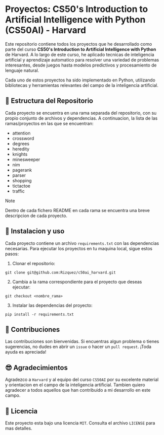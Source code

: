 # Proyectos: CS50's Introduction to Artificial Intelligence with Python (CS50AI) - Harvard

Este repositorio contiene todos los proyectos que he desarrollado como parte del curso __CS50's Introduction to Artificial Intelligence with Python__ de Harvard. A lo largo de este curso, he aplicado tecnicas de inteligencia artificial y aprendizaje automatico para resolver una variedad de problemas interesantes, desde juegos hasta modelos predictivos y procesamiento de lenguaje natural.

Cada uno de estos proyectos ha sido implementado en Python, utilizando bibliotecas y herramientas relevantes del campo de la inteligencia artificial.

## 📂 Estructura del Repositorio
Cada proyecto se encuentra en una rama separada del repositorio, con su propio conjunto de archivos y dependencias. A continuacion, la lista de las ramas/proyectos en las que se encuentran:

- attention
- crossword
- degrees
- heredity
- knights
- minesweeper
- nim
- pagerank
- parser
- shopping
- tictactoe
- traffic

> [!NOTE]
> Dentro de cada fichero README en cada rama se encuentra una breve descripcion de cada proyecto.

## 🧾 Instalacion y uso
Cada proyecto contiene un archivo `requirements.txt` con las dependencias necesarias. Para ejecutar los proyectos en tu maquina local, sigue estos pasos:

1. Clonar el repositorio:
```
git clone git@github.com:Rizquez/c50ai_harvard.git
```
2. Cambia a la rama correspondiente para el proyecto que deseas ejecutar:
```
git checkout <nombre_rama>
```
3. Instalar las dependencias del proyecto:
```
pip install -r requirements.txt
```

## 📝 Contribuciones
Las contribuciones son bienvenidas. Si encuentras algun problema o tienes sugerencias, no dudes en abrir un `issue` o hacer un `pull request`. ¡Toda ayuda es apreciada!

## 😎 Agradecimientos
Agradezco a `Harvard` y al equipo del curso `CS50AI` por su excelente material y orientacion en el campo de la inteligencia artificial. Tambien quiero agradecer a todos aquellos que han contribuido a mi desarrollo en este campo.

## 📄 Licencia
Este proyecto esta bajo una licencia `MIT`. Consulta el archivo `LICENSE` para mas detalles.
